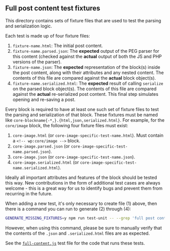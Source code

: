 ## Full post content test fixtures

This directory contains sets of fixture files that are used to test the parsing
and serialization logic.

Each test is made up of four fixture files:

1. `fixture-name.html`: The initial post content.
2. `fixture-name.parsed.json`: The **expected** output of the PEG parser for
   this content (checked against the **actual** output of both the JS and PHP
   versions of the parser).
3. `fixture-name.json`: The **expected** representation of the block(s) inside
   the post content, along with their attributes and any nested content.  The
   contents of this file are compared against the **actual** block object(s).
4. `fixture-name.serialized.html`: The **expected** result of calling
   `serialize` on the parsed block object(s).  The contents of this file are
   compared against the **actual** re-serialized post content.  This final step
   simulates opening and re-saving a post.

Every block is required to have at least one such set of fixture files to test
the parsing and serialization of that block.  These fixtures must be named like
`core-blockname{-*,}.{html,json,serialized.html}`.  For example, for the
`core/image` block, the following four fixture files must exist:

1. `core-image.html` (or `core-image-specific-test-name.html`).  Must contain a
   `<!-- wp:core/image -->` block.
2. `core-image.parsed.json` (or `core-image-specific-test-name.parsed.json`).
3. `core-image.json` (or `core-image-specific-test-name.json`).
4. `core-image.serialized.html` (or
   `core-image-specific-test-name.serialized.html`).

Ideally all important attributes and features of the block should be tested
this way.  New contributions in the form of additional test cases are always
welcome - this is a great way for us to identify bugs and prevent them from
recurring in the future.

When adding a new test, it's only necessary to create file (1) above, then
there is a command you can run to generate (2) through (4):

```sh
GENERATE_MISSING_FIXTURES=y npm run test-unit -- --grep 'full post content fixture'
```

However, when using this command, please be sure to manually verify that the
contents of the `.json` and `.serialized.html` files are as expected.

See the
[`full-content.js`](../full-content.js)
test file for the code that runs these tests.

